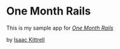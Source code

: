 # One Month Rails

This is my sample app for
[*One Month Rails*](http://onemonthrails.com)

by [Isaac Kittrell](https://soundcloud.com/drifter91)